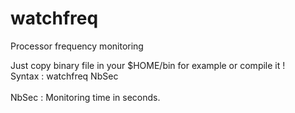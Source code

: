 # watchfreq
Processor frequency monitoring

Just copy binary file in your $HOME/bin for example or compile it !<br>
Syntax :
</t>watchfreq NbSec<br>
<br>
        NbSec : Monitoring time in seconds.<br>
<br>
